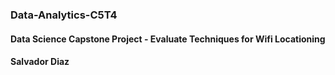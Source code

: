 ### Data-Analytics-C5T4
 
#### Data Science Capstone Project - Evaluate Techniques for Wifi Locationing 

#### Salvador Diaz
